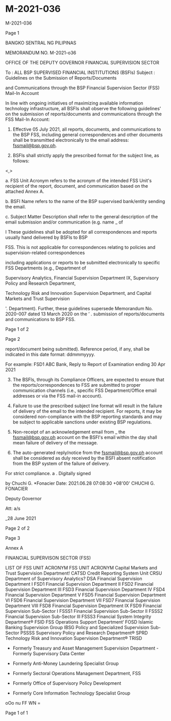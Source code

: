 # M-2021-036

M-2021-036

Page 1

BANGKO SENTRAL NG PILIPINAS

MEMORANDUM NO. M-2021-o36

OFFICE OF THE DEPUTY GOVERNOR FINANCIAL SUPERVISION SECTOR

To : ALL BSP SUPERVISED FINANCIAL INSTITUTIONS (BSFls) Subject : Guidelines on the Submission of Reports/Documents

and Communications through the BSP Financial Supervision Sector (FSS) Mail-In Account

In line with ongoing initiatives of maximizing available information technology infrastructure, all BSFIs shall observe the following guidelines' on the submission of reports/documents and communications through the FSS Mail-In Account:

1. Effective 05 July 2021, all reports, documents, and communications to the BSP FSS, including general correspondences and other documents shall be transmitted electronically to the email address: fssmail@bsp.gov.ph.

2. BSFls shall strictly apply the prescribed format for the subject line, as follows:

<FSS Unit Acronym><space><BSFI Name><,><space><Subject Matter Description>

a. FSS Unit Acronym refers to the acronym of the intended FSS Unit's recipient of the report, document, and communication based on the attached Annex A.

b. BSFI Name refers to the name of the BSP supervised bank/entity sending the email.

c. Subject Matter Description shall refer to the general description of the email submission and/or communication (e.g. name _ of

I These guidelines shall be adopted for all correspondences and reports usually hand delivered by BSFls to BSP

FSS. This is not applicable for correspondences relating to policies and supervision-related correspondences

including applications or reports to be submitted electronically to specific FSS Departments (e.g., Department of

Supervisory Analytics, Financial Supervision Department IX, Supervisory Policy and Research Department,

Technology Risk and Innovation Supervision Department, and Capital Markets and Trust Supervision

'. Department). Further, these guidelines supersede Memorandum No. 2020-007 dated 13 March 2020 on the ’ . submission of reports/documents and communications to BSP FSS.

Page 1 of 2

Page 2

report/document being submitted). Reference period, if any, shall be indicated in this date format: dd<space>mmm<space>yyyy.

For example: FSD1 ABC Bank, Reply to Report of Examination ending 30 Apr 2021

3. The BSFls, through its Compliance Officers, are expected to ensure that the reports/correspondences to FSS are submitted to proper communication channels (i.e., specific FSS Department/Office email addresses or via the FSS mail-in account).

4. Failure to use the prescribed subject line format will result in the failure of delivery of the email to the intended recipient. For reports, it may be considered non-compliance with the BSP reporting standards and may be subject to applicable sanctions under existing BSP regulations.

5. Non-receipt of an acknowledgement email from _ the fssmail@bsp.gov.ph account on the BSFI's email within the day shall mean failure of delivery of the message.

6. The auto-generated reply/notice from the fssmail@bsp.gov.ph account shall be considered as duly received by the BSFI absent notification from the BSP system of the failure of delivery.

For strict compliance. a . Digitally signed

by Chuchi G. *Fonacier Date: 2021.06.28 07:08:30 +08'00' CHUCHI G. FONACIER

Deputy Governor

Att: a/s

_28 June 2021

Page 2 of 2

Page 3

Annex A

FINANCIAL SUPERVISON SECTOR (FSS)

LIST OF FSS UNIT ACRONYM FSS UNIT ACRONYM Capital Markets and Trust Supervision Department! CATSD Credit Reporting System Unit CRSU Department of Supervisory Analytics? DSA Financial Supervision Department I FSD1 Financial Supervision Department II FSD2 Financial Supervision Department III FSD3 Financial Supervision Department IV FSD4 Financial Supervision Department V FSD5 Financial Supervision Department VI FSD6 Financial Supervision Department VII FSD7 Financial Supervision Department VIII FSD8 Financial Supervision Department IX FSD9 Financial Supervision Sub-Sector I FSSS1 Financial Supervision Sub-Sector Il FSSS2 Financial Supervision Sub-Sector Ill FSSS3 Financial System Integrity Department® FSID FSS Operations Support Department‘ FOSD Islamic Banking Supervision Group IBSG Policy and Specialized Supervision Sub-Sector PSSSS Supervisory Policy and Research Department® SPRD Technology Risk and Innovation Supervision Department® TRISD

- Formerly Treasury and Asset Management Supervision Department - Formerly Supervisory Data Center

- Formerly Anti-Money Laundering Specialist Group

- Formerly Sectoral Operations Management Department, FSS

- Formerly Office of Supervisory Policy Development

- Formerly Core Information Technology Specialist Group

oOo nu FF WN =

Page 1 of 1